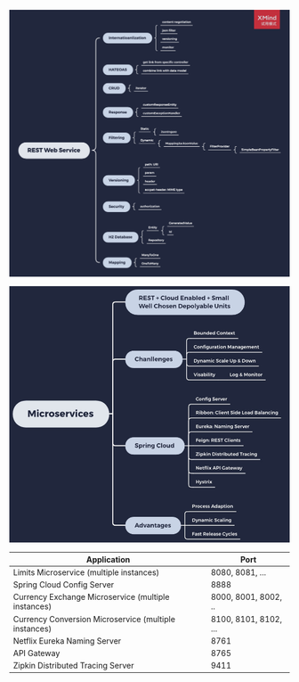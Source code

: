 ![./REST\ Web\ Service.png](./RESTWebService.png)

![./REST\ Web\ Service.png](./ms.jpg)

| Application                                           | Port                  |
| ----------------------------------------------------- | --------------------- |
| Limits Microservice (multiple instances)              | 8080, 8081, ...       |
| Spring Cloud Config Server                            | 8888                  |
| Currency Exchange Microservice (multiple instances)   | 8000, 8001, 8002, ..  |
| Currency Conversion Microservice (multiple instances) | 8100, 8101, 8102, ... |
| Netflix Eureka Naming Server                          | 8761                  |
| API Gateway                                           | 8765                  |
| Zipkin Distributed Tracing Server                     | 9411                  |











